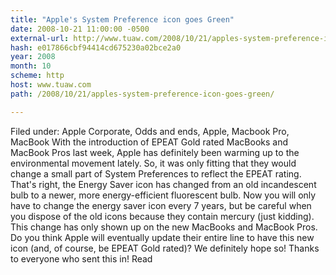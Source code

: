 ```yaml
---
title: "Apple's System Preference icon goes Green"
date: 2008-10-21 11:00:00 -0500
external-url: http://www.tuaw.com/2008/10/21/apples-system-preference-icon-goes-green/
hash: e017866cbf94414cd675230a02bce2a0
year: 2008
month: 10
scheme: http
host: www.tuaw.com
path: /2008/10/21/apples-system-preference-icon-goes-green/

---
```


Filed under: Apple Corporate, Odds and ends, Apple, Macbook Pro, MacBook With the introduction of EPEAT Gold rated MacBooks and MacBook Pros last week, Apple has definitely been warming up to the environmental movement lately. So, it was only fitting that they would change a small part of System Preferences to reflect the EPEAT rating.   That's right, the Energy Saver icon has changed from an old incandescent bulb to a newer, more energy-efficient fluorescent bulb. Now you will only have to change the energy saver icon every 7 years, but be careful when you dispose of the old icons because they contain mercury (just kidding).    This change has only shown up on the new MacBooks and MacBook Pros. Do you think Apple will eventually update their entire line to have this new icon (and, of course, be EPEAT Gold rated)? We definitely hope so!   Thanks to everyone who sent this in! Read
